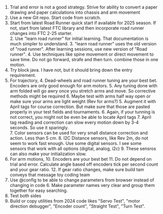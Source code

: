 1. Trial and error is not a good strategy. Strive for ability to convert a paper drawing and paper calculations into chassis and arm movement  
2. Use a new Git repo. Start code from scratch. 
3. Start from latest Road Runner quick start if available for 2025 season. If not, start from latest FTC library and then incorporate road runner changes into FTC 2-25 starter.   
   2. Use "learn road runner" for initial learning. That documentation is much simpler to understand. 
   3. "learn road runner" uses the old version of "road runner". After learning sessions, use new version of "Road runner".
   4. Use techniques like spine movement or direct movement to save time. Do not go forward, strafe and then turn. combine those in one motion.  
3. Try block java. I have not, but it should bring down the entry requirement. 
3. For trajectory,
   4. Dead-wheels and road runner tuning are your best bet. Encoders are only good enough for arm motors.
      5. Any tuning done with arm folded will go awry once you stretch arms and move. So corrective methods might be required 
      6. Maybe test with arms half way open or make sure your arms are light weight (Rev for arms?)
   5. Augment it with April tags for course correction. But make sure that those are pasted properly in your test fields and tournaments.
      6. Again, if your tunning  is not correct, you might not be even be able to locate April tags
      7. April tag reading and correction can slow every motion down by 3-4 seconds. So use it sparingly.   
   7. Color sensors can be used for very small distance correction and action. Less than 5 cm. 
   8. I2C Distance sensors, like Rev 2m, do not seem to work fast enough. Use some digital sensors. I see some sensors that work with all options (digital, analog, i2c) 
      9. These sensros can also make your initialization slow. 
9. For arm motions, 
   10. Encoders are your best bet
   11. Do not depend on trial and error. Calculate angle based off encoders tick per second count and your gear ratio.
       12. If gear ratio changes, make sure build tam conveys that message toy coding team 
5. Use @config to be able to change parameters from browser instead of changing in code
   6. Make parameter names very clear and group them together for easy searching.
7. Test both sides
8. Build or copy utilities from 2024 code likes "Servo Test", "motor direction debugger", "Encoder count", "Straight Test", "Turn Test".  